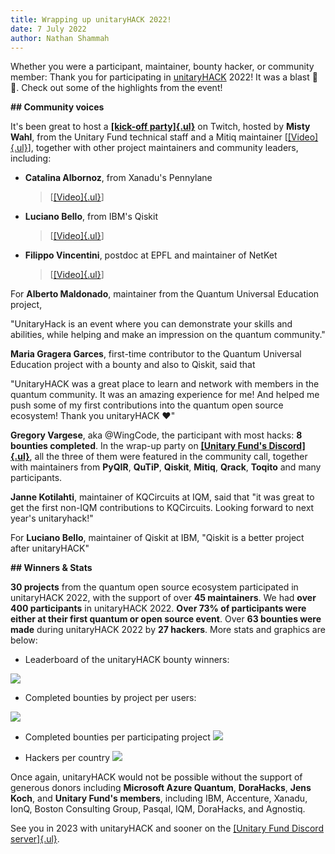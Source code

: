 ```yaml
---
title: Wrapping up unitaryHACK 2022!
date: 7 July 2022
author: Nathan Shammah
---
```



Whether you were a participant, maintainer, bounty hacker, or community
member: Thank you for participating in [unitaryHACK](https://unitaryhack.dev/) 2022! It was a blast
💛🌴. Check out some of the highlights from the event!

**\#\# Community voices**

It's been great to host a [**[kick-off
party]{.ul}**](https://www.youtube.com/playlist?list=PL-VMs2BCTI_lhMY4SxVkJQpwwQL-wi14F)
on Twitch, hosted by **Misty Wahl**, from the Unitary Fund technical
staff and a Mitiq maintainer
\[[[Video]{.ul}](https://www.youtube.com/watch?v=kQJugFdIfqA&list=PL-VMs2BCTI_lhMY4SxVkJQpwwQL-wi14F&index=4)\],
together with other project maintainers and community leaders,
including:

-   **Catalina Albornoz**, from Xanadu's Pennylane
    > \[[[Video]{.ul}](https://www.youtube.com/watch?v=8rSXVFE6knM&list=PL-VMs2BCTI_lhMY4SxVkJQpwwQL-wi14F&index=2)\]

-   **Luciano Bello**, from IBM's Qiskit
    > \[[[Video]{.ul}](https://www.youtube.com/watch?v=gLLgKaH6yu4&list=PL-VMs2BCTI_lhMY4SxVkJQpwwQL-wi14F&index=1&t=128s)\]

-   **Filippo Vincentini**, postdoc at EPFL and maintainer of NetKet
    > \[[[Video]{.ul}](https://www.youtube.com/watch?v=KtRqreNV2Wk&list=PL-VMs2BCTI_lhMY4SxVkJQpwwQL-wi14F&index=3&t=1s)\]

For **Alberto Maldonado**, maintainer from the Quantum Universal
Education project,

\"UnitaryHack is an event where you can demonstrate your skills and
abilities, while helping and make an impression on the quantum
community.\"

**Maria Gragera Garces**, first-time contributor to the Quantum
Universal Education project with a bounty and also to Qiskit, said that

"UnitaryHACK was a great place to learn and network with members in the
quantum community. It was an amazing experience for me! And helped me
push some of my first contributions into the quantum open source
ecosystem! Thank you unitaryHACK ❤️"

**Gregory Vargese**, aka \@WingCode, the participant with most hacks:
**8 bounties completed**. In the wrap-up party on [**[Unitary Fund's
Discord]{.ul}**](http://discord.unitary.fund/), all the three of them
were featured in the community call, together with maintainers from
**PyQIR**, **QuTiP**, **Qiskit**, **Mitiq**, **Qrack**, **Toqito** and
many participants.

**Janne Kotilahti**, maintainer of KQCircuits at IQM, said that "it was
great to get the first non-IQM contributions to KQCircuits. Looking
forward to next year\'s unitaryhack!"

For **Luciano Bello**, maintainer of Qiskit at IBM, "Qiskit is a better
project after unitaryHACK"

**\#\# Winners & Stats**

**30 projects** from the quantum open source ecosystem participated in
unitaryHACK 2022, with the support of over **45 maintainers**. We had
**over 400 participants** in unitaryHACK 2022. **Over 73% of
participants were either at their first quantum or open source event**.
Over **63 bounties were made** during unitaryHACK 2022 by **27
hackers**. More stats and graphics are below:

- Leaderboard of the unitaryHACK bounty winners:

![](../images/unitaryhack-2022-winners-project.png)

-  Completed bounties by project per users:

![](../images/unitaryhack-2022-project-winners.png)

-  Completed bounties per participating project
![](../images/unitaryhack-2022-bounty-project.png)

-  Hackers per country
![](../images/unitaryhack-2022-bounty-hackers-country.png)


Once again, unitaryHACK would not be possible without the support of
generous donors including **Microsoft Azure Quantum**, **DoraHacks**,
**Jens Koch**, and **Unitary Fund's members**, including IBM, Accenture,
Xanadu, IonQ, Boston Consulting Group, Pasqal, IQM, DoraHacks, and
Agnostiq.

See you in 2023 with unitaryHACK and sooner on the [[Unitary Fund
Discord server]{.ul}](http://discord.unitary.fund/).
